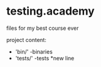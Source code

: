 # testing.academy
files for my best course ever

project content:

* 'bin/' -binaries
* 'tests/' -tests
*new line
